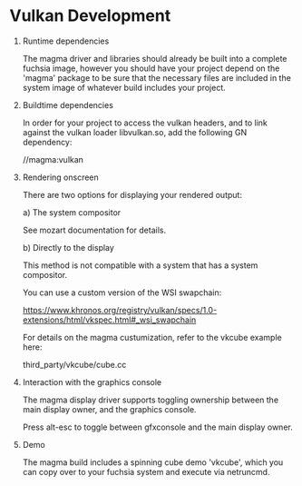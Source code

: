 Vulkan Development
==================

1) Runtime dependencies

    The magma driver and libraries should already be built into a complete fuchsia image, however you should have your project depend on the 'magma' package to be sure that the necessary files are included in the system image of whatever build includes your project.

2) Buildtime dependencies

    In order for your project to access the vulkan headers, and to link against the vulkan loader libvulkan.so, add the following GN dependency:

    //magma:vulkan

3) Rendering onscreen

    There are two options for displaying your rendered output:

    a) The system compositor

    See mozart documentation for details.

    b) Directly to the display

    This method is not compatible with a system that has a system compositor.

    You can use a custom version of the WSI swapchain:

    https://www.khronos.org/registry/vulkan/specs/1.0-extensions/html/vkspec.html#_wsi_swapchain

    For details on the magma custumization, refer to the vkcube example here:

    third_party/vkcube/cube.cc

4) Interaction with the graphics console

    The magma display driver supports toggling ownership between the main display owner, and the graphics console.

    Press alt-esc to toggle between gfxconsole and the main display owner.

4) Demo

    The magma build includes a spinning cube demo 'vkcube', which you can copy over to your fuchsia system and execute via netruncmd.
